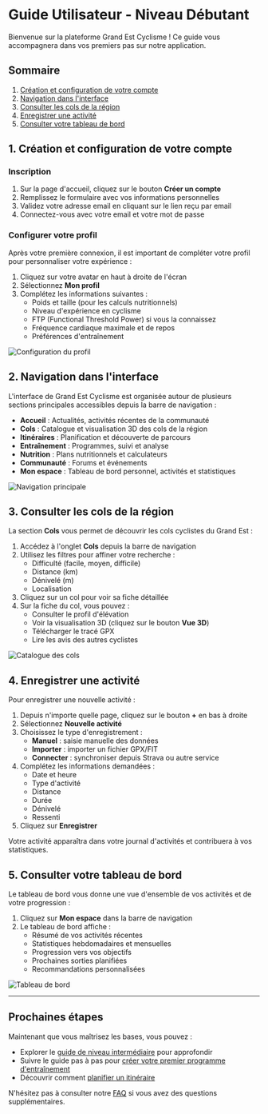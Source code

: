 # Guide Utilisateur - Niveau Débutant

Bienvenue sur la plateforme Grand Est Cyclisme ! Ce guide vous accompagnera dans vos premiers pas sur notre application.

## Sommaire

1. [Création et configuration de votre compte](#1-création-et-configuration-de-votre-compte)
2. [Navigation dans l'interface](#2-navigation-dans-linterface)
3. [Consulter les cols de la région](#3-consulter-les-cols-de-la-région)
4. [Enregistrer une activité](#4-enregistrer-une-activité)
5. [Consulter votre tableau de bord](#5-consulter-votre-tableau-de-bord)

## 1. Création et configuration de votre compte

### Inscription

1. Sur la page d'accueil, cliquez sur le bouton **Créer un compte**
2. Remplissez le formulaire avec vos informations personnelles
3. Validez votre adresse email en cliquant sur le lien reçu par email
4. Connectez-vous avec votre email et votre mot de passe

### Configurer votre profil

Après votre première connexion, il est important de compléter votre profil pour personnaliser votre expérience :

1. Cliquez sur votre avatar en haut à droite de l'écran
2. Sélectionnez **Mon profil**
3. Complétez les informations suivantes :
   - Poids et taille (pour les calculs nutritionnels)
   - Niveau d'expérience en cyclisme
   - FTP (Functional Threshold Power) si vous la connaissez
   - Fréquence cardiaque maximale et de repos
   - Préférences d'entraînement

![Configuration du profil](../images/profile-setup-annotated.png)

## 2. Navigation dans l'interface

L'interface de Grand Est Cyclisme est organisée autour de plusieurs sections principales accessibles depuis la barre de navigation :

- **Accueil** : Actualités, activités récentes de la communauté
- **Cols** : Catalogue et visualisation 3D des cols de la région
- **Itinéraires** : Planification et découverte de parcours
- **Entraînement** : Programmes, suivi et analyse
- **Nutrition** : Plans nutritionnels et calculateurs
- **Communauté** : Forums et événements
- **Mon espace** : Tableau de bord personnel, activités et statistiques

![Navigation principale](../images/main-navigation-annotated.png)

## 3. Consulter les cols de la région

La section **Cols** vous permet de découvrir les cols cyclistes du Grand Est :

1. Accédez à l'onglet **Cols** depuis la barre de navigation
2. Utilisez les filtres pour affiner votre recherche :
   - Difficulté (facile, moyen, difficile)
   - Distance (km)
   - Dénivelé (m)
   - Localisation
3. Cliquez sur un col pour voir sa fiche détaillée
4. Sur la fiche du col, vous pouvez :
   - Consulter le profil d'élévation
   - Voir la visualisation 3D (cliquez sur le bouton **Vue 3D**)
   - Télécharger le tracé GPX
   - Lire les avis des autres cyclistes

![Catalogue des cols](../images/cols-catalog-annotated.png)

## 4. Enregistrer une activité

Pour enregistrer une nouvelle activité :

1. Depuis n'importe quelle page, cliquez sur le bouton **+** en bas à droite
2. Sélectionnez **Nouvelle activité**
3. Choisissez le type d'enregistrement :
   - **Manuel** : saisie manuelle des données
   - **Importer** : importer un fichier GPX/FIT
   - **Connecter** : synchroniser depuis Strava ou autre service
4. Complétez les informations demandées :
   - Date et heure
   - Type d'activité
   - Distance
   - Durée
   - Dénivelé
   - Ressenti
5. Cliquez sur **Enregistrer**

Votre activité apparaîtra dans votre journal d'activités et contribuera à vos statistiques.

## 5. Consulter votre tableau de bord

Le tableau de bord vous donne une vue d'ensemble de vos activités et de votre progression :

1. Cliquez sur **Mon espace** dans la barre de navigation
2. Le tableau de bord affiche :
   - Résumé de vos activités récentes
   - Statistiques hebdomadaires et mensuelles
   - Progression vers vos objectifs
   - Prochaines sorties planifiées
   - Recommandations personnalisées

![Tableau de bord](../images/dashboard-overview-annotated.png)

---

## Prochaines étapes

Maintenant que vous maîtrisez les bases, vous pouvez :

- Explorer le [guide de niveau intermédiaire](../intermediaire/README.md) pour approfondir
- Suivre le guide pas à pas pour [créer votre premier programme d'entraînement](../parcours/creation-programme-entrainement.md)
- Découvrir comment [planifier un itinéraire](../parcours/planification-itineraire.md)

N'hésitez pas à consulter notre [FAQ](../faq.md) si vous avez des questions supplémentaires.
